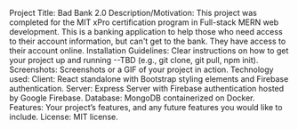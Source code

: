 Project Title: Bad Bank 2.0
Description/Motivation: This project was completed for the MIT xPro certification program in Full-stack MERN web development.  This is a banking application to help those who need access to their account information, but can't get to the bank.  They have access to their account online.
Installation Guidelines: Clear instructions on how to get your project up and running --TBD (e.g., git clone, git pull, npm init).
Screenshots: Screenshots or a GIF of your project in action.
Technology used: 
Client: React standalone with Bootstrap styling elements and Firebase authentication.
Server: Express Server with Firebase authentication hosted by Google Firebase.
Database: MongoDB containerized on Docker. 
Features: Your project’s features, and any future features you would like to include.
License: MIT license.